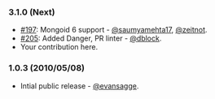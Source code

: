 ### 3.1.0 (Next)

* [#197](https://github.com/mongoid/mongoid-rspec/pull/197): Mongoid 6 support - [@saumyamehta17](https://github.com/saumyamehta17), [@zeitnot](https://github.com/zeitnot).
* [#205](https://github.com/mongoid/mongoid-rspec/pull/205): Added Danger, PR linter - [@dblock](https://github.com/dblock).
* Your contribution here.

### 1.0.3 (2010/05/08)

* Intial public release - [@evansagge](https://github.com/evansagge).
